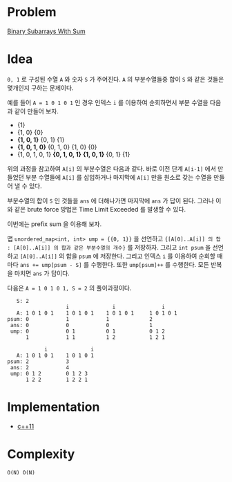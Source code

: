 # Problem

[Binary Subarrays With Sum](https://leetcode.com/problems/binary-subarrays-with-sum/)

# Idea

`0, 1` 로 구성된 수열 `A` 와 숫자 `S` 가 주어진다.
`A` 의 부분수열들중 합이 `S` 와 같은 것들은 몇개인지
구하는 문제이다.

예를 들어 `A = 1 0 1 0 1` 인 경우 인덱스 `i` 를 이용하여
순회하면서 부분 수열을 다음과 같이 만들어 보자.

* {1}
* {1, 0} {0}
* **{1, 0, 1}** {0, 1} {1}
* **{1, 0, 1, 0}** {0, 1, 0} {1, 0} {0}
* {1, 0, 1, 0, 1} **{0, 1, 0, 1}** **{1, 0, 1}** {0, 1} {1}

위의 과정을 참고하여 `A[i]` 의 부분수열은 다음과 같다.
바로 이전 단계 `A[i-1]` 에서 만들었던 부분 수열들에 `A[i]` 를
삽입하거나 마지막에 `A[i]` 만을 원소로 갖는 수열을 만들어 낼 수 있다.

부분수열의 합이 `S` 인 것들을 `ans` 에 더해나가면 마지막에 `ans` 가
답이 된다. 그러나 이와 같은 brute force 방법은 
Time Limit Exceeded 를 발생할 수 있다.

이번에는 prefix sum 을 이용해 보자.

맵 `unordered_map<int, int> ump = {{0, 1}}` 을 선언하고 
`{[A[0]..A[i]] 의 합 : [A[0]..A[i]] 의 합과 같은 부분수열의 개수}` 를 저장하자.
그리고 `int psum` 을 선언하고 `[A[0]..A[i]]` 의 합을 `psum` 에 저장한다.
그리고 인덱스 `i` 를 이용하여 순회할 때 마다 `ans += ump[psum - S]` 를
수행한다. 또한 `ump[psum]++` 를 수행한다. 모든 반복을 마치면 `ans` 가 답이다.

다음은 `A = 1 0 1 0 1, S = 2` 의 풀이과정이다.

```
   S: 2
                   i              i               i
   A: 1 0 1 0 1    1 0 1 0 1    1 0 1 0 1     1 0 1 0 1
psum: 0            1            1             2
 ans: 0            0            0             1
 ump: 0            0 1          0 1           0 1 2
      1            1 1          1 2           1 2 1

            i              i 
   A: 1 0 1 0 1    1 0 1 0 1 
psum: 2            3
 ans: 2            4
 ump: 0 1 2        0 1 2 3
      1 2 2        1 2 2 1
```

# Implementation

* [c++11](a.cpp)

# Complexity

```
O(N) O(N)
```